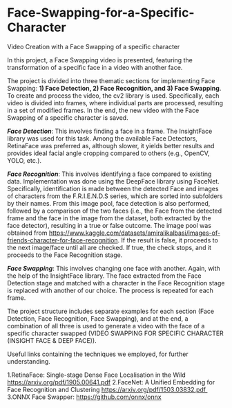 # Face-Swapping-for-a-Specific-Character
Video Creation with a Face Swapping of a specific character


In this project, a Face Swapping video is presented, featuring the transformation of a specific face in a video with another face.

The project is divided into three thematic sections for implementing Face Swapping: **1) Face Detection, 2) Face Recognition, and 3) Face Swapping**. To create and process the video, the cv2 library is used. Specifically, each video is divided into frames, where individual parts are processed, resulting in a set of modified frames. In the end, the new video with the Face Swapping of a specific character is saved.

***Face Detection***: This involves finding a face in a frame. The InsightFace library was used for this task. Among the available Face Detectors, RetinaFace was preferred as, although slower, it yields better results and provides ideal facial angle cropping compared to others (e.g., OpenCV, YOLO, etc.).

***Face Recognition***: This involves identifying a face compared to existing data. Implementation was done using the DeepFace library using FaceNet. Specifically, identification is made between the detected Face and images of characters from the F.R.I.E.N.D.S series, which are sorted into subfolders by their names. From this image pool, face detection is also performed, followed by a comparison of the two faces (i.e., the Face from the detected frame and the face in the image from the dataset, both extracted by the face detector), resulting in a true or false outcome. The image pool was obtained from https://www.kaggle.com/datasets/amiralikalbasi/images-of-friends-character-for-face-recognition. If the result is false, it proceeds to the next image/face until all are checked. If true, the check stops, and it proceeds to the Face Recognition stage.

***Face Swapping***: This involves changing one face with another. Again, with the help of the InsightFace library. The face extracted from the Face Detection stage and matched with a character in the Face Recognition stage is replaced with another of our choice. The process is repeated for each frame.

The project structure includes separate examples for each section (Face Detection, Face Recognition, Face Swapping), and at the end, a combination of all three is used to generate a video with the face of a specific character swapped (VIDEO SWAPPING FOR SPECIFIC CHARACTER (INSIGHT FACE & DEEP FACE)).


Useful links containing the techniques we employed, for further understanding.

1.RetinaFace: Single-stage Dense Face Localisation in the Wild https://arxiv.org/pdf/1905.00641.pdf
2.FaceNet: A Unified Embedding for Face Recognition and Clustering https://arxiv.org/pdf/1503.03832.pdf 
3.ONNX Face Swapper: https://github.com/onnx/onnx 



